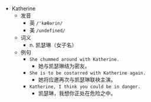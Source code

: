 - Katherine
  - 发音
    - 英 `/'kæθərin/`
    - 美 `/undefined/`
  - 词义
    - n. 凯瑟琳（女子名）
  - 例句
    - `She chummed around with Katherine.`
      - 她与凯瑟琳结为密友。
    - `She is to be costarred with Katherine again.`
      - 她将应邀再次与凯瑟琳联袂主演。
    - `Katherine, I think you could be in danger.`
      - 凯瑟琳，我想你正处在危险之中。

